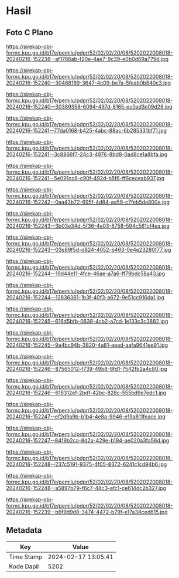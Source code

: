 # Hasil

## Foto C Plano

https://sirekap-obj-formc.kpu.go.id/b17e/pemilu/pdpr/52/02/02/20/08/5202022008018-20240216-152238--af1786ab-f20e-4ae7-9c39-e0b0d69a779d.jpg

https://sirekap-obj-formc.kpu.go.id/b17e/pemilu/pdpr/52/02/02/20/08/5202022008018-20240216-152240--30468189-3647-4c09-be7a-5feab0b840c3.jpg

https://sirekap-obj-formc.kpu.go.id/b17e/pemilu/pdpr/52/02/02/20/08/5202022008018-20240216-152240--30389358-6094-497d-8165-ec0ad3e09d26.jpg

https://sirekap-obj-formc.kpu.go.id/b17e/pemilu/pdpr/52/02/02/20/08/5202022008018-20240216-152241--77da0168-b425-4abc-88ac-6b285331bf71.jpg

https://sirekap-obj-formc.kpu.go.id/b17e/pemilu/pdpr/52/02/02/20/08/5202022008018-20240216-152241--3c8866f7-24c3-4976-8bd8-0ad8ce1a8bfa.jpg

https://sirekap-obj-formc.kpu.go.id/b17e/pemilu/pdpr/52/02/02/20/08/5202022008018-20240216-152241--5e091cc8-c90f-492d-b5f6-ff6ceceab937.jpg

https://sirekap-obj-formc.kpu.go.id/b17e/pemilu/pdpr/52/02/02/20/08/5202022008018-20240216-152242--0aa43b72-695f-4d84-aa59-c7feb5da800e.jpg

https://sirekap-obj-formc.kpu.go.id/b17e/pemilu/pdpr/52/02/02/20/08/5202022008018-20240216-152243--3b03e34d-5f36-4a03-8758-594c561cf4ea.jpg

https://sirekap-obj-formc.kpu.go.id/b17e/pemilu/pdpr/52/02/02/20/08/5202022008018-20240216-152243--03e89f5d-d824-4052-b463-0e4e23280f77.jpg

https://sirekap-obj-formc.kpu.go.id/b17e/pemilu/pdpr/52/02/02/20/08/5202022008018-20240216-152244--19d44e11-4fce-46ae-a7a6-ff79bdc58a43.jpg

https://sirekap-obj-formc.kpu.go.id/b17e/pemilu/pdpr/52/02/02/20/08/5202022008018-20240216-152244--12836381-1b3f-40f3-a672-9e51cc916da1.jpg

https://sirekap-obj-formc.kpu.go.id/b17e/pemilu/pdpr/52/02/02/20/08/5202022008018-20240216-152245--616d5bfb-0638-4cb2-a7cd-1e133c3c3882.jpg

https://sirekap-obj-formc.kpu.go.id/b17e/pemilu/pdpr/52/02/02/20/08/5202022008018-20240216-152245--9a4bc94b-3820-4a81-aead-aafa9641ee91.jpg

https://sirekap-obj-formc.kpu.go.id/b17e/pemilu/pdpr/52/02/02/20/08/5202022008018-20240216-152246--87565012-f739-49b8-8fd1-7542fb2a4c80.jpg

https://sirekap-obj-formc.kpu.go.id/b17e/pemilu/pdpr/52/02/02/20/08/5202022008018-20240216-152246--616312ef-2bdf-42bc-828c-555bd9e7edc1.jpg

https://sirekap-obj-formc.kpu.go.id/b17e/pemilu/pdpr/52/02/02/20/08/5202022008018-20240216-152247--ef2d9a9b-b1b4-4e8a-9946-e19a811feace.jpg

https://sirekap-obj-formc.kpu.go.id/b17e/pemilu/pdpr/52/02/02/20/08/5202022008018-20240216-152247--8419b2ca-8d2a-429e-b194-ae020a3fa56d.jpg

https://sirekap-obj-formc.kpu.go.id/b17e/pemilu/pdpr/52/02/02/20/08/5202022008018-20240216-152248--237c5191-9375-4f05-8372-6241c1cd94b6.jpg

https://sirekap-obj-formc.kpu.go.id/b17e/pemilu/pdpr/52/02/02/20/08/5202022008018-20240216-152248--a5897b79-f6c7-48c3-afc1-ce614dc2b327.jpg

https://sirekap-obj-formc.kpu.go.id/b17e/pemilu/pdpr/52/02/02/20/08/5202022008018-20240216-152239--b6f9d9d8-3474-4472-b79f-e17a34ced615.jpg


## Metadata

| Key        | Value               |
| ---------- | ------------------- |
| Time Stamp | 2024-02-17 13:05:41 |
| Kode Dapil | 5202                |



